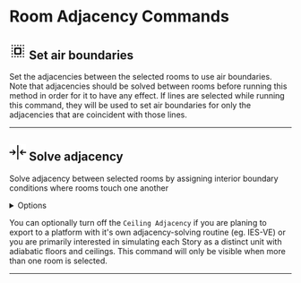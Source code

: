 # Room Adjacency Commands

## <img src="../../.gitbook/assets/air-boundaries.svg" width="30" height="30"> Set air boundaries

Set the adjacencies between the selected rooms to use air boundaries. Note that adjacencies should be solved between rooms before running this method in order for it to have any effect. If lines are selected while running this command, they will be used to set air boundaries for only the adjacencies that are coincident with those lines.

---

## <img src="../../.gitbook/assets/solve-adjacency.svg" width="30" height="30"> Solve adjacency

Solve adjacency between selected rooms by assigning interior boundary conditions where rooms touch one another

<details>

<summary>Options</summary>

**Ceiling Adjacencies**

  Select to have the adjacency between the stories solved

</details>

You can optionally turn off the `Ceiling Adjacency` if you are planing to export to a platform with it's own adjacency-solving routine (eg. IES-VE) or you are primarily interested in simulating each Story as a distinct unit with adiabatic floors and ceilings. This command will only be visible when more than one room is selected.

---